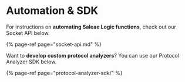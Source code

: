 # Automation & SDK

For instructions on **automating Saleae Logic functions**, check out our Socket API below.

{% page-ref page="socket-api.md" %}

Want to **develop custom protocol analyzers**? You can use our Protocol Analyzer SDK below.

{% page-ref page="protocol-analyzer-sdk/" %}















